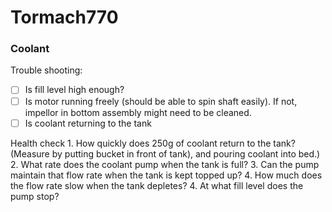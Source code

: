 # Tormach770

### Coolant

Trouble shooting:

 - [ ] Is fill level high enough?
 - [ ] Is motor running freely (should be able to spin shaft easily). If not, impellor in bottom assembly might need to be cleaned.
 - [ ] Is coolant returning to the tank

Health check
    1. How quickly does 250g of coolant return to the tank? (Measure by putting bucket in front of tank), and pouring coolant into bed.)
    2. What rate does the coolant pump when the tank is full?
    3. Can the pump maintain that flow rate when the tank is kept topped up?
    4. How much does the flow rate slow when the tank depletes?
    4. At what fill level does the pump stop?